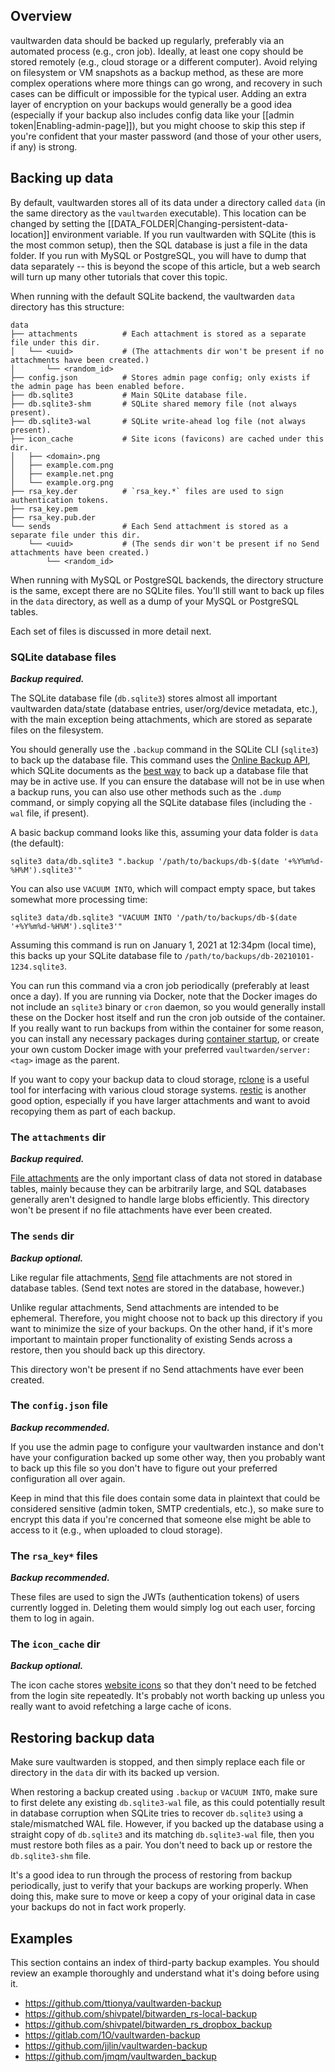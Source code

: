 ## Overview

vaultwarden data should be backed up regularly, preferably via an automated process (e.g., cron job). Ideally, at least one copy should be stored remotely (e.g., cloud storage or a different computer). Avoid relying on filesystem or VM snapshots as a backup method, as these are more complex operations where more things can go wrong, and recovery in such cases can be difficult or impossible for the typical user. Adding an extra layer of encryption on your backups would generally be a good idea (especially if your backup also includes config data like your [[admin token|Enabling-admin-page]]), but you might choose to skip this step if you're confident that your master password (and those of your other users, if any) is strong.

## Backing up data

By default, vaultwarden stores all of its data under a directory called `data` (in the same directory as the `vaultwarden` executable). This location can be changed by setting the [[DATA_FOLDER|Changing-persistent-data-location]] environment variable. If you run vaultwarden with SQLite (this is the most common setup), then the SQL database is just a file in the data folder. If you run with MySQL or PostgreSQL, you will have to dump that data separately -- this is beyond the scope of this article, but a web search will turn up many other tutorials that cover this topic.

When running with the default SQLite backend, the vaultwarden `data` directory has this structure:

```
data
├── attachments          # Each attachment is stored as a separate file under this dir.
│   └── <uuid>           # (The attachments dir won't be present if no attachments have been created.)
│       └── <random_id>
├── config.json          # Stores admin page config; only exists if the admin page has been enabled before.
├── db.sqlite3           # Main SQLite database file.
├── db.sqlite3-shm       # SQLite shared memory file (not always present).
├── db.sqlite3-wal       # SQLite write-ahead log file (not always present).
├── icon_cache           # Site icons (favicons) are cached under this dir.
│   ├── <domain>.png
│   ├── example.com.png
│   ├── example.net.png
│   └── example.org.png
├── rsa_key.der          # `rsa_key.*` files are used to sign authentication tokens.
├── rsa_key.pem
├── rsa_key.pub.der
└── sends                # Each Send attachment is stored as a separate file under this dir.
    └── <uuid>           # (The sends dir won't be present if no Send attachments have been created.)
        └── <random_id>
```

When running with MySQL or PostgreSQL backends, the directory structure is the same, except there are no SQLite files. You'll still want to back up files in the `data` directory, as well as a dump of your MySQL or PostgreSQL tables.

Each set of files is discussed in more detail next.

### SQLite database files

_**Backup required.**_

The SQLite database file (`db.sqlite3`) stores almost all important vaultwarden data/state (database entries, user/org/device metadata, etc.), with the main exception being attachments, which are stored as separate files on the filesystem.

You should generally use the `.backup` command in the SQLite CLI (`sqlite3`) to back up the database file. This command uses the [Online Backup API](https://www.sqlite.org/backup.html), which SQLite documents as the [best way](https://www.sqlite.org/howtocorrupt.html#_backup_or_restore_while_a_transaction_is_active) to back up a database file that may be in active use. If you can ensure the database will not be in use when a backup runs, you can also use other methods such as the `.dump` command, or simply copying all the SQLite database files (including the `-wal` file, if present).

A basic backup command looks like this, assuming your data folder is `data` (the default):
```
sqlite3 data/db.sqlite3 ".backup '/path/to/backups/db-$(date '+%Y%m%d-%H%M').sqlite3'"
```
You can also use `VACUUM INTO`, which will compact empty space, but takes somewhat more processing time:
```
sqlite3 data/db.sqlite3 "VACUUM INTO '/path/to/backups/db-$(date '+%Y%m%d-%H%M').sqlite3'"
```
Assuming this command is run on January 1, 2021 at 12:34pm (local time), this backs up your SQLite database file to `/path/to/backups/db-20210101-1234.sqlite3`.

You can run this command via a cron job periodically (preferably at least once a day). If you are running via Docker, note that the Docker images do not include an `sqlite3` binary or `cron` daemon, so you would generally install these on the Docker host itself and run the cron job outside of the container. If you really want to run backups from within the container for some reason, you can install any necessary packages during [container startup](https://github.com/dani-garcia/vaultwarden/wiki/Starting-a-Container#customizing-container-startup), or create your own custom Docker image with your preferred `vaultwarden/server:<tag>` image as the parent.

If you want to copy your backup data to cloud storage, [rclone](https://rclone.org/) is a useful tool for interfacing with various cloud storage systems. [restic](https://restic.net/) is another good option, especially if you have larger attachments and want to avoid recopying them as part of each backup.

### The `attachments` dir

_**Backup required.**_

[File attachments](https://bitwarden.com/help/article/attachments/) are the only important class of data not stored in database tables, mainly because they can be arbitrarily large, and SQL databases generally aren't designed to handle large blobs efficiently. This directory won't be present if no file attachments have ever been created.

### The `sends` dir

_**Backup optional.**_

Like regular file attachments, [Send](https://bitwarden.com/help/article/about-send/) file attachments are not stored in database tables. (Send text notes are stored in the database, however.)

Unlike regular attachments, Send attachments are intended to be ephemeral. Therefore, you might choose not to back up this directory if you want to minimize the size of your backups. On the other hand, if it's more important to maintain proper functionality of existing Sends across a restore, then you should back up this directory.

This directory won't be present if no Send attachments have ever been created.

### The `config.json` file

_**Backup recommended.**_

If you use the admin page to configure your vaultwarden instance and don't have your configuration backed up some other way, then you probably want to back up this file so you don't have to figure out your preferred configuration all over again.

Keep in mind that this file does contain some data in plaintext that could be considered sensitive (admin token, SMTP credentials, etc.), so make sure to encrypt this data if you're concerned that someone else might be able to access to it (e.g., when uploaded to cloud storage).

### The `rsa_key*` files

_**Backup recommended.**_

These files are used to sign the JWTs (authentication tokens) of users currently logged in. Deleting them would simply log out each user, forcing them to log in again.

### The `icon_cache` dir

_**Backup optional.**_

The icon cache stores [website icons](https://bitwarden.com/help/article/website-icons/) so that they don't need to be fetched from the login site repeatedly. It's probably not worth backing up unless you really want to avoid refetching a large cache of icons.

## Restoring backup data

Make sure vaultwarden is stopped, and then simply replace each file or directory in the `data` dir with its backed up version.

When restoring a backup created using `.backup` or `VACUUM INTO`, make sure to first delete any existing `db.sqlite3-wal` file, as this could potentially result in database corruption when SQLite tries to recover `db.sqlite3` using a stale/mismatched WAL file. However, if you backed up the database using a straight copy of `db.sqlite3` and its matching `db.sqlite3-wal` file, then you must restore both files as a pair. You don't need to back up or restore the `db.sqlite3-shm` file.

It's a good idea to run through the process of restoring from backup periodically, just to verify that your backups are working properly. When doing this, make sure to move or keep a copy of your original data in case your backups do not in fact work properly. 

## Examples

This section contains an index of third-party backup examples. You should review an example thoroughly and understand what it's doing before using it.

* https://github.com/ttionya/vaultwarden-backup
* https://github.com/shivpatel/bitwarden_rs-local-backup
* https://github.com/shivpatel/bitwarden_rs_dropbox_backup
* https://gitlab.com/1O/vaultwarden-backup
* https://github.com/jjlin/vaultwarden-backup
* https://github.com/jmqm/vaultwarden_backup